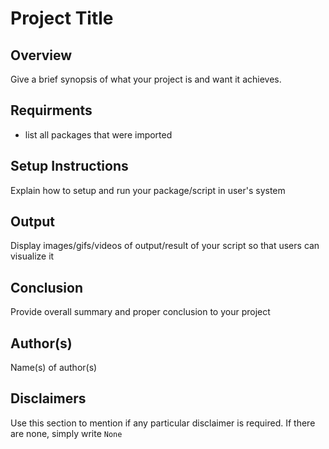 # Project Title

## Overview

Give a brief synopsis of what your project is and want it achieves.


## Requirments

- list all packages that were imported


## Setup Instructions

Explain how to setup and run your package/script in user's system



## Output

Display images/gifs/videos of output/result of your script so that users can visualize it


## Conclusion

Provide overall summary and proper conclusion to your project


## Author(s)

Name(s) of author(s)


## Disclaimers

Use this section to mention if any particular disclaimer is required. If there are none, simply write `None`
